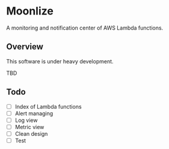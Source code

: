 # Moonlize

A monitoring and notification center of AWS Lambda functions.

## Overview

This software is under heavy development.

TBD

## Todo

- [ ] Index of Lambda functions
- [ ] Alert managing
- [ ] Log view
- [ ] Metric view
- [ ] Clean design
- [ ] Test
